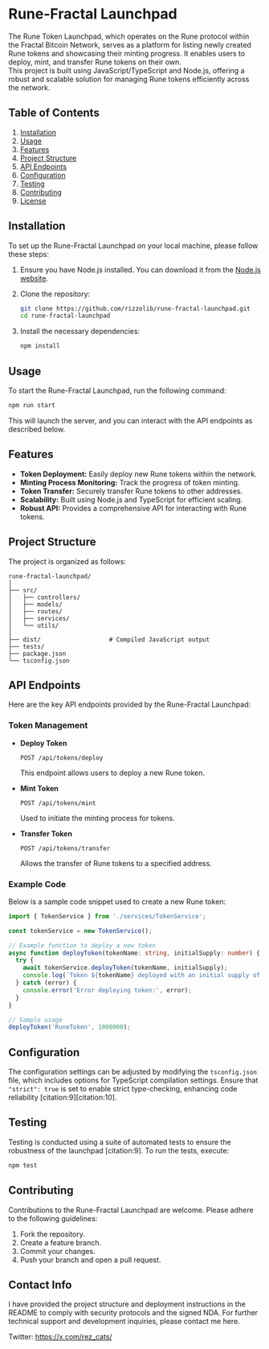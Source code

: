 # Rune-Fractal Launchpad

The Rune Token Launchpad, which operates on the Rune protocol within the Fractal Bitcoin Network, serves as a platform for listing newly created Rune tokens and showcasing their minting progress. It enables users to deploy, mint, and transfer Rune tokens on their own.  
This project is built using JavaScript/TypeScript and Node.js, offering a robust and scalable solution for managing Rune tokens efficiently across the network.

## Table of Contents

1. [Installation](#installation)
2. [Usage](#usage)
3. [Features](#features)
4. [Project Structure](#project-structure)
5. [API Endpoints](#api-endpoints)
6. [Configuration](#configuration)
7. [Testing](#testing)
8. [Contributing](#contributing)
9. [License](#license)

## Installation

To set up the Rune-Fractal Launchpad on your local machine, please follow these steps:

1. Ensure you have Node.js installed. You can download it from the [Node.js website](https://nodejs.org/).

2. Clone the repository:

    ```bash
    git clone https://github.com/rizzolib/rune-fractal-launchpad.git
    cd rune-fractal-launchpad
    ```

3. Install the necessary dependencies:

    ```bash
    npm install
    ```

## Usage

To start the Rune-Fractal Launchpad, run the following command:

```bash
npm run start
```

This will launch the server, and you can interact with the API endpoints as described below.

## Features

- **Token Deployment:** Easily deploy new Rune tokens within the network.
- **Minting Process Monitoring:** Track the progress of token minting.
- **Token Transfer:** Securely transfer Rune tokens to other addresses.
- **Scalability:** Built using Node.js and TypeScript for efficient scaling.
- **Robust API:** Provides a comprehensive API for interacting with Rune tokens.

## Project Structure

The project is organized as follows:

```
rune-fractal-launchpad/
│
├── src/
│   ├── controllers/
│   ├── models/
│   ├── routes/
│   ├── services/
│   └── utils/
│
├── dist/                   # Compiled JavaScript output
├── tests/
├── package.json
└── tsconfig.json
```

## API Endpoints

Here are the key API endpoints provided by the Rune-Fractal Launchpad:

### Token Management

- **Deploy Token**

  ```http
  POST /api/tokens/deploy
  ```

  This endpoint allows users to deploy a new Rune token.

- **Mint Token**

  ```http
  POST /api/tokens/mint
  ```

  Used to initiate the minting process for tokens.

- **Transfer Token**

  ```http
  POST /api/tokens/transfer
  ```

  Allows the transfer of Rune tokens to a specified address.

### Example Code

Below is a sample code snippet used to create a new Rune token:

```typescript
import { TokenService } from './services/TokenService';

const tokenService = new TokenService();

// Example function to deploy a new token
async function deployToken(tokenName: string, initialSupply: number) {
  try {
    await tokenService.deployToken(tokenName, initialSupply);
    console.log(`Token ${tokenName} deployed with an initial supply of ${initialSupply}`);
  } catch (error) {
    console.error('Error deploying token:', error);
  }
}

// Sample usage
deployToken('RuneToken', 1000000);
```

## Configuration

The configuration settings can be adjusted by modifying the `tsconfig.json` file, which includes options for TypeScript compilation settings. Ensure that `"strict": true` is set to enable strict type-checking, enhancing code reliability [citation:9][citation:10].

## Testing

Testing is conducted using a suite of automated tests to ensure the robustness of the launchpad [citation:9]. To run the tests, execute:

```bash
npm test
```

## Contributing

Contributions to the Rune-Fractal Launchpad are welcome. Please adhere to the following guidelines:

1. Fork the repository.
2. Create a feature branch.
3. Commit your changes.
4. Push your branch and open a pull request.


## Contact Info
I have provided the project structure and deployment instructions in the README to comply with security protocols and the signed NDA. For further technical support and development inquiries, please contact me here.  

Twitter: https://x.com/rez_cats/

